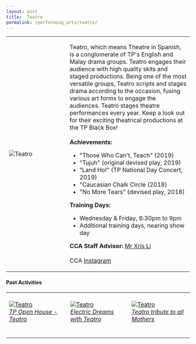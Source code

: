 ```yaml
---
layout: post
title:  Teatro
permalink: /performing_arts/teatro/
---
```


<div>
<table>
    <tr>
        <td style="width:33%"><image src="{{site.baseurl}}/images/CCA_teatro.jpg" style="display:block;margin-left:auto;margin-right:auto;" alt="Teatro"></image></td>
        <td>
            <p>
                Teatro, which means Theatre in Spanish, is a conglomerate of TP's English and Malay drama groups. Teatro engages their audience with high quality skits and staged productions. Being one of the most versatile groups, Teatro scripts and stages drama according to the occasion, fusing various art forms to engage the audiences. Teatro stages theatre performances every year. Keep a look out for their exciting theatrical productions at the TP Black Box!<br>
                <br>
                <b>Achievements:</b><br>
                <ul>
                    <li>"Those Who Can't, Teach" (2019)</li>
                    <li>"Tujuh" (original devised play, 2019)</li>
                    <li>“Land Ho!” (TP National Day Concert, 2019)</li>
                    <li>"Caucasian Chalk Circle (2018)</li>
                    <li>"No More Tears" (devised play, 2018)</li>
                </ul>
            </p>
            <p>
                <b>Training Days:</b><br>
                <ul>
                    <li>Wednesday & Friday, 6:30pm to 9pm</li>
                    <li>Additional training days, nearing show day</li>
                </ul>
            </p>
            <p>
                <b>CCA Staff Advisor:</b> <a href="mailto:chrislee@tp.edu.sg">Mr Xris Li</a><br>
                <br>
                CCA <a href="https://www.instagram.com/tpteatro">Instagram</a>
            </p>
        </td>
    </tr>
</table>
</div>

#### Past Activities

<table>
    <tr>
        <td style="width:33%"><br>
            <a href="https://www.instagram.com/p/CKfpWHWH4aA/">
                <image src="{{site.baseurl}}/images/CCA-Teatro_IG4.png" style="display:block;margin-left:auto;margin-right:auto;" alt="Teatro">
                <h6 style="margin-top:0%">TP Open House - Teatro</h6>
                </image>
            </a>
        </td>
        <td style="width:33%"><br>
            <a href="https://www.instagram.com/p/CJ-dZBAnvij/">
                <image src="{{site.baseurl}}/images/CCA-Teatro_IG5.png" style="display:block;margin-left:auto;margin-right:auto;" alt="Teatro">
                <h6 style="margin-top:0%">Electric Dreams with Teatro</h6>
                </image>
            </a>
        </td>
        <td style="width:33%"><br>
            <a href="https://www.instagram.com/p/B__-YwQnsYn/">
                <image src="{{site.baseurl}}/images/CCA-Teatro_IG2.png" style="display:block;margin-left:auto;margin-right:auto;" alt="Teatro">
                <h6 style="margin-top:0%">Teatro tribute to all Mothers</h6>    
                </image>
            </a>
        </td>
    </tr>
</table>

